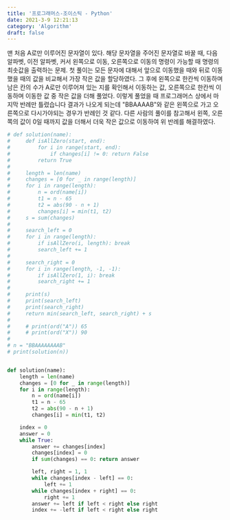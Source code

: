 ```yaml
---
title: '프로그래머스-조이스틱 - Python'
date: 2021-3-9 12:21:13
category: 'Algorithm'
draft: false
---
```

맨 처음 A로만 이루어진 문자열이 있다. 해당 문자열을 주어진 문자열로 바꿀 때, 다음 알파벳, 이전 알파벳, 커서 왼쪽으로 이동, 오른쪽으로 이동의 명령이 가능할 때 명령의 최솟값을 출력하는 문제. 첫 풀이는 모든 문자에 대해서 앞으로 이동했을 때와 뒤로 이동했을 때의 값을 비교해서 가장 작은 값을 할당하였다. 그 후에 왼쪽으로 한칸씩 이동하며 남은 칸의 수가 A로만 이루어져 있는 지를 확인해서 이동하는 값, 오른쪽으로 한칸씩 이동하며 이동한 값 중 작은 값을 더해 풀었다. 이렇게 풀었을 때 프로그래머스 상에서 마지막 반례만 틀렸습니다 결과가 나오게 되는데 "BBAAAAB"와 같은 왼쪽으로 가고 오른쪽으로 다시가야되는 경우가 반례인 것 같다. 다른 사람의 풀이를 참고해서 왼쪽, 오른쪽의 값이 0일 때까지 값을 더해서 더욱 작은 값으로 이동하여 위 반례를 해결하였다.
```python
# def solution(name):
#     def isAllZero(start, end):
#         for i in range(start, end):
#             if changes[i] != 0: return False
#         return True
#
#     length = len(name)
#     changes = [0 for _ in range(length)]
#     for i in range(length):
#         n = ord(name[i])
#         t1 = n - 65
#         t2 = abs(90 - n + 1)
#         changes[i] = min(t1, t2)
#     s = sum(changes)
#
#     search_left = 0
#     for i in range(length):
#         if isAllZero(i, length): break
#         search_left += 1
#
#     search_right = 0
#     for i in range(length, -1, -1):
#         if isAllZero(1, i): break
#         search_right += 1
#
#     print(s)
#     print(search_left)
#     print(search_right)
#     return min(search_left, search_right) + s
#
#     # print(ord("A")) 65
#     # print(ord("X")) 90
#
# n = "BBAAAAAAAAB"
# print(solution(n))


def solution(name):
    length = len(name)
    changes = [0 for _ in range(length)]
    for i in range(length):
        n = ord(name[i])
        t1 = n - 65
        t2 = abs(90 - n + 1)
        changes[i] = min(t1, t2)

    index = 0
    answer = 0
    while True:
        answer += changes[index]
        changes[index] = 0
        if sum(changes) == 0: return answer

        left, right = 1, 1
        while changes[index - left] == 0:
            left += 1
        while changes[index + right] == 0:
            right += 1
        answer += left if left < right else right
        index += -left if left < right else right

```